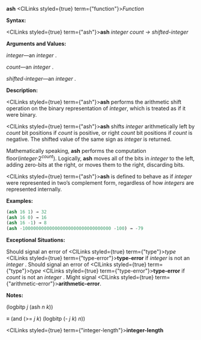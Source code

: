 **ash** <ClLinks styled={true} term={"function"}><i>Function</i></ClLinks> 



**Syntax:** 



<ClLinks styled={true} term={"ash"}><b>ash</b></ClLinks> *integer count → shifted-integer* 



**Arguments and Values:** 



*integer*—an *integer* . 



*count*—an *integer* . 



*shifted-integer*—an *integer* . 



**Description:** 



<ClLinks styled={true} term={"ash"}><b>ash</b></ClLinks> performs the arithmetic shift operation on the binary representation of *integer*, which is treated as if it were binary. 



<ClLinks styled={true} term={"ash"}><b>ash</b></ClLinks> shifts *integer* arithmetically left by *count* bit positions if *count* is positive, or right *count* bit positions if *count* is negative. The shifted value of the same sign as *integer* is returned. 



Mathematically speaking, <b>ash</b> performs the computation floor(<i>integer·</i>2<i><sup>count</sup></i>). Logically, <b>ash</b> moves all of the bits in <i>integer</i> to the left, adding zero-bits at the right, or moves them to the right, discarding bits. 



<ClLinks styled={true} term={"ash"}><b>ash</b></ClLinks> is defined to behave as if *integer* were represented in two’s complement form, regardless of how *integers* are represented internally. 



**Examples:**
```lisp
(ash 16 1) → 32 
(ash 16 0) → 16 
(ash 16 -1) → 8 
(ash -100000000000000000000000000000000 -100) → -79 
```
**Exceptional Situations:** 



Should signal an error of <ClLinks styled={true} term={"type"}><i>type</i></ClLinks> <ClLinks styled={true} term={"type-error"}><b>type-error</b></ClLinks> if *integer* is not an *integer* . Should signal an error of <ClLinks styled={true} term={"type"}><i>type</i></ClLinks> <ClLinks styled={true} term={"type-error"}><b>type-error</b></ClLinks> if *count* is not an *integer* . Might signal <ClLinks styled={true} term={"arithmetic-error"}><b>arithmetic-error</b></ClLinks>. 



**Notes:** 



(logbitp *j* (ash *n k*)) 



*≡* (and (&gt;= *j k*) (logbitp (- *j k*) *n*)) 







 



 



<ClLinks styled={true} term={"integer-length"}><b>integer-length</b></ClLinks> 



